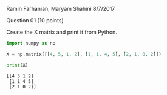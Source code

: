 Ramin Farhanian, Maryam Shahini
8/7/2017  

Question 01 (10 points)

Create the X matrix and print it from Python.


```python
import numpy as np
```


```python
X = np.matrix([[4, 5, 1, 2], [1, 1, 4, 5], [2, 1, 0, 2]])
```


```python
print(X)
```

    [[4 5 1 2]
     [1 1 4 5]
     [2 1 0 2]]

